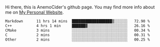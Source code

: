 Hi there, this is AnemoCider's github page.
You may find more info about me on <a href="https://anemocider.github.io">My Personal Website</a>.

<!--START_SECTION:waka-->

```txt
Markdown      11 hrs 14 mins  ██████████████████▒░░░░░░   72.90 %
C++           4 hrs 1 min     ██████▓░░░░░░░░░░░░░░░░░░   26.16 %
CMake         3 mins          ░░░░░░░░░░░░░░░░░░░░░░░░░   00.34 %
C             2 mins          ░░░░░░░░░░░░░░░░░░░░░░░░░   00.31 %
Other         2 mins          ░░░░░░░░░░░░░░░░░░░░░░░░░   00.25 %
```

<!--END_SECTION:waka-->

<!--
**AnemoCider/AnemoCider** is a ✨ _special_ ✨ repository because its `README.md` (this file) appears on your GitHub profile.

Here are some ideas to get you started:

- 🔭 I’m currently working on ...
- 🌱 I’m currently learning ...
- 👯 I’m looking to collaborate on ...
- 🤔 I’m looking for help with ...
- 💬 Ask me about ...
- 📫 How to reach me: ...
- 😄 Pronouns: ...
- ⚡ Fun fact: ...
-->
